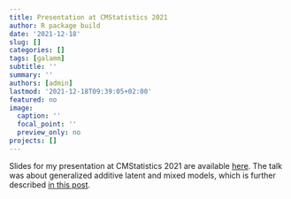 ```yaml
---
title: Presentation at CMStatistics 2021
author: R package build
date: '2021-12-18'
slug: []
categories: []
tags: [galamm]
subtitle: ''
summary: ''
authors: [admin]
lastmod: '2021-12-18T09:39:05+02:00'
featured: no
image:
  caption: ''
  focal_point: ''
  preview_only: no
projects: []
---
```


Slides for my presentation at CMStatistics 2021 are available [here](https://osorensen.github.io/CFECM2021/presentation.html). The talk was about generalized additive latent and mixed models, which is further described [in this post](publication/psychometrika-2023/).